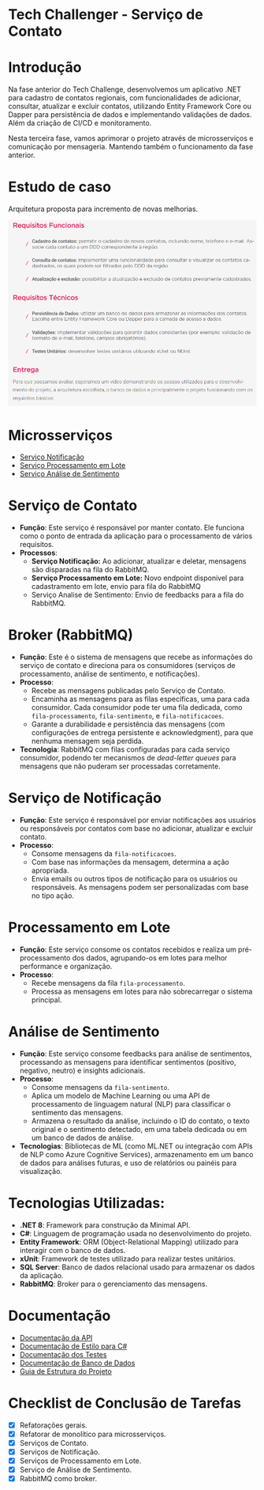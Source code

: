 # Tech Challenger - Serviço de Contato

# Introdução

Na fase anterior do Tech Challenge, desenvolvemos um aplicativo .NET para cadastro de contatos regionais, com funcionalidades de adicionar, consultar, atualizar e excluir contatos, utilizando Entity Framework Core ou Dapper para persistência de dados e implementando validações de dados. Além da criação de CI/CD e monitoramento.

Nesta terceira fase, vamos aprimorar o projeto através de microsserviços e comunicação por mensageria. Mantendo também o funcionamento da fase anterior.

# Estudo de caso

Arquitetura proposta para incremento de novas melhorias.

![Cenário de estudo de caso](https://github.com/Jeffconexion/01_Tech_Challenge_LocalFriendzApi/blob/main/LocalFriendz/imgs/Untitled.png)

# Microsserviços

- [Serviço Notificação](https://horse-neon-79c.notion.site/Documenta-o-da-API-04183b890d7c47cb89af4445d01d6678?pvs=4)
- [Serviço Processamento em Lote](https://horse-neon-79c.notion.site/Documenta-o-da-API-04183b890d7c47cb89af4445d01d6678?pvs=4)
- [Serviço Análise de Sentimento](https://horse-neon-79c.notion.site/Documenta-o-da-API-04183b890d7c47cb89af4445d01d6678?pvs=4)

# Serviço de Contato

- **Função**: Este serviço é responsável por manter contato. Ele funciona como o ponto de entrada da aplicação para o processamento de vários requisitos.
- **Processos**:
  - **Serviço Notificação:** Ao adicionar, atualizar e deletar, mensagens são disparadas na fila do RabbitMQ.
  - **Serviço Processamento em Lote:** Novo endpoint disponível para cadastramento em lote, envio para fila do RabbitMQ
  - Serviço Analise de Sentimento: Envio de feedbacks para a fila do RabbitMQ.

# Broker (RabbitMQ)

- **Função**: Este é o sistema de mensagens que recebe as informações do serviço de contato e direciona para os consumidores (serviços de processamento, análise de sentimento, e notificações).
- **Processo**:
  - Recebe as mensagens publicadas pelo Serviço de Contato.
  - Encaminha as mensagens para as filas específicas, uma para cada consumidor. Cada consumidor pode ter uma fila dedicada, como `fila-processamento`, `fila-sentimento`, e `fila-notificacoes`.
  - Garante a durabilidade e persistência das mensagens (com configurações de entrega persistente e acknowledgment), para que nenhuma mensagem seja perdida.
- **Tecnologia**: RabbitMQ com filas configuradas para cada serviço consumidor, podendo ter mecanismos de _dead-letter queues_ para mensagens que não puderam ser processadas corretamente.

# Serviço de Notificação

- **Função**: Este serviço é responsável por enviar notificações aos usuários ou responsáveis por contatos com base no adicionar, atualizar e excluir contato.
- **Processo**:
  - Consome mensagens da `fila-notificacoes`.
  - Com base nas informações da mensagem, determina a ação apropriada.
  - Envia emails ou outros tipos de notificação para os usuários ou responsáveis. As mensagens podem ser personalizadas com base no tipo ação.

# Processamento em Lote

- **Função**: Este serviço consome os contatos recebidos e realiza um pré-processamento dos dados, agrupando-os em lotes para melhor performance e organização.
- **Processo**:
  - Recebe mensagens da fila `fila-processamento`.
  - Processa as mensagens em lotes para não sobrecarregar o sistema principal.

# Análise de Sentimento

- **Função**: Este serviço consome feedbacks para análise de sentimentos, processando as mensagens para identificar sentimentos (positivo, negativo, neutro) e insights adicionais.
- **Processo**:
  - Consome mensagens da `fila-sentimento`.
  - Aplica um modelo de Machine Learning ou uma API de processamento de linguagem natural (NLP) para classificar o sentimento das mensagens.
  - Armazena o resultado da análise, incluindo o ID do contato, o texto original e o sentimento detectado, em uma tabela dedicada ou em um banco de dados de análise.
- **Tecnologias**: Bibliotecas de ML (como ML.NET ou integração com APIs de NLP como Azure Cognitive Services), armazenamento em um banco de dados para análises futuras, e uso de relatórios ou painéis para visualização.

# Tecnologias Utilizadas:

- **.NET 8**: Framework para construção da Minimal API.
- **C#**: Linguagem de programação usada no desenvolvimento do projeto.
- **Entity Framework**: ORM (Object-Relational Mapping) utilizado para interagir com o banco de dados.
- **xUnit**: Framework de testes utilizado para realizar testes unitários.
- **SQL Server**: Banco de dados relacional usado para armazenar os dados da aplicação.
- **RabbitMQ**: Broker para o gerenciamento das mensagens.

# Documentação

- [Documentação da API](https://horse-neon-79c.notion.site/Documenta-o-da-API-04183b890d7c47cb89af4445d01d6678?pvs=4)
- [Documentação de Estilo para C#](https://horse-neon-79c.notion.site/Documenta-o-de-Estilo-para-C-de62b229fd01436a96f7a090b4d11e27?pvs=4)
- [Documentação dos Testes](https://horse-neon-79c.notion.site/Documenta-o-dos-Testes-a402a32a16a24b1b925dab83201e7d19?pvs=4)
- [Documentação de Banco de Dados](https://horse-neon-79c.notion.site/Documenta-o-de-Banco-de-Dados-6ba60c4c8533491a9d28da71f6b57c93?pvs=4)
- [Guia de Estrutura do Projeto](https://horse-neon-79c.notion.site/Guia-de-Estrutura-do-Projeto-fbfbc24c616d456bb56306cfda2c0bc9?pvs=4)

# **Checklist de Conclusão de Tarefas**

- [x] Refatorações gerais.
- [x] Refatorar de monolítico para microsserviços.
- [x] Serviços de Contato.
- [x] Serviços de Notificação.
- [x] Serviços de Processamento em Lote.
- [x] Serviço de Análise de Sentimento.
- [x] RabbitMQ como broker.
